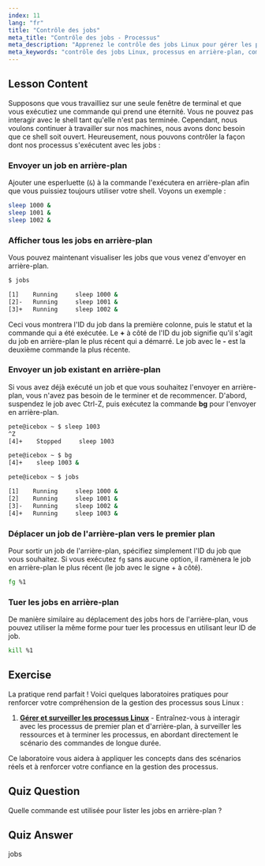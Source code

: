 ```yaml
---
index: 11
lang: "fr"
title: "Contrôle des jobs"
meta_title: "Contrôle des jobs - Processus"
meta_description: "Apprenez le contrôle des jobs Linux pour gérer les processus en arrière-plan. Comprenez les commandes 'jobs', 'bg', 'fg' et 'kill' pour une utilisation efficace du shell. Commencez votre parcours Linux !"
meta_keywords: "contrôle des jobs Linux, processus en arrière-plan, commande jobs, commande bg, commande fg, commande kill, tutoriel Linux, Linux pour débutants"
---
```


## Lesson Content

Supposons que vous travailliez sur une seule fenêtre de terminal et que vous exécutiez une commande qui prend une éternité. Vous ne pouvez pas interagir avec le shell tant qu'elle n'est pas terminée. Cependant, nous voulons continuer à travailler sur nos machines, nous avons donc besoin que ce shell soit ouvert. Heureusement, nous pouvons contrôler la façon dont nos processus s'exécutent avec les jobs :

### Envoyer un job en arrière-plan

Ajouter une esperluette (`&`) à la commande l'exécutera en arrière-plan afin que vous puissiez toujours utiliser votre shell. Voyons un exemple :

```bash
sleep 1000 &
sleep 1001 &
sleep 1002 &
```

### Afficher tous les jobs en arrière-plan

Vous pouvez maintenant visualiser les jobs que vous venez d'envoyer en arrière-plan.

```bash
$ jobs

[1]    Running     sleep 1000 &
[2]-   Running     sleep 1001 &
[3]+   Running     sleep 1002 &
```

Ceci vous montrera l'ID du job dans la première colonne, puis le statut et la commande qui a été exécutée. Le **+** à côté de l'ID du job signifie qu'il s'agit du job en arrière-plan le plus récent qui a démarré. Le job avec le **-** est la deuxième commande la plus récente.

### Envoyer un job existant en arrière-plan

Si vous avez déjà exécuté un job et que vous souhaitez l'envoyer en arrière-plan, vous n'avez pas besoin de le terminer et de recommencer. D'abord, suspendez le job avec Ctrl-Z, puis exécutez la commande **bg** pour l'envoyer en arrière-plan.

```bash
pete@icebox ~ $ sleep 1003
^Z
[4]+    Stopped     sleep 1003

pete@icebox ~ $ bg
[4]+    sleep 1003 &

pete@icebox ~ $ jobs

[1]    Running     sleep 1000 &
[2]    Running     sleep 1001 &
[3]-   Running     sleep 1002 &
[4]+   Running     sleep 1003 &
```

### Déplacer un job de l'arrière-plan vers le premier plan

Pour sortir un job de l'arrière-plan, spécifiez simplement l'ID du job que vous souhaitez. Si vous exécutez `fg` sans aucune option, il ramènera le job en arrière-plan le plus récent (le job avec le signe + à côté).

```bash
fg %1
```

### Tuer les jobs en arrière-plan

De manière similaire au déplacement des jobs hors de l'arrière-plan, vous pouvez utiliser la même forme pour tuer les processus en utilisant leur ID de job.

```bash
kill %1
```

## Exercise

La pratique rend parfait ! Voici quelques laboratoires pratiques pour renforcer votre compréhension de la gestion des processus sous Linux :

1. **[Gérer et surveiller les processus Linux](https://labex.io/fr/labs/comptia-manage-and-monitor-linux-processes-590864)** - Entraînez-vous à interagir avec les processus de premier plan et d'arrière-plan, à surveiller les ressources et à terminer les processus, en abordant directement le scénario des commandes de longue durée.

Ce laboratoire vous aidera à appliquer les concepts dans des scénarios réels et à renforcer votre confiance en la gestion des processus.

## Quiz Question

Quelle commande est utilisée pour lister les jobs en arrière-plan ?

## Quiz Answer

jobs
